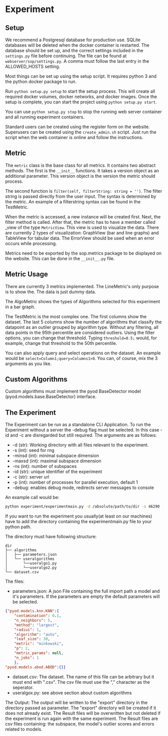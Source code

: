 # Experiment

## Setup
We recommend a Postgresql database for production use. SQLite databases will be deleted when the docker container is restarted.
The database should be set up, and the correct settings included in the `settings.py` file before continuing. The file can be found at `webserver/sop/settings.py`. A comma must follow the last entry in the ALLOWED_HOSTS setting.

Most things can be set up using the setup script.
It requires python 3 and the python docker package to run.

Run `python setup.py setup` to start the setup process. This will create all required docker volumes, docker networks, and docker images.
Once the setup is complete, you can start the project using `python setup.py start`.

You can use `python setup.py stop` to stop the running web server container and all running experiment containers.

Standard users can be created using the register form on the website. Superusers can be created using the `create_admin.sh` script. Just run the script when the web container is online and follow the instructions.

## Metric
The `metric` class is the base class for all metrics. It contains two abstract methods. The first is the `__init__` functions. It takes a version object as an additional parameter. This version object is the version the metric should process.

The second function is `filter(self, filterString: string = '')`. The filter string is passed directly from the user input. The syntax is determined by the metric. An example of a filterstring syntax can be found in the TestMetric.

When the metric is accessed, a new instance will be created first. Next, the filter method is called. After that, the metric has to have a member called _view of the type `MetricView`. This view is used to visualize the data. There are currently 2 types of visualization: GraphView (bar and line graphs) and TableView for tabular data. The ErrorView should be used when an error occurs while processing.

Metrics need to be exported by the sop.metrics package to be displayed on the website. This can be done in the `__init__.py` file.

## Metric Usage
There are currently 3 metrics implemented. The LineMetric's only purpose is to show the. The data is just dummy data.

The AlgoMetric shows the types of Algorithms selected for this experiment in a bar graph.

The TestMetric is the most complex one. The first columns show the dataset. The last 5 columns show the number of algorithms that classify the datapoint as an outlier grouped by algorithm type. Without any filtering, all data points in the 95th percentile are considered outliers. Using the filter options, you can change that threshold. Typing `threshold=0.5;` would, for example, change that threshold to the 50th percentile.

You can also apply query and select operations on the dataset. An example would be `select=Column1;query=Columns1>0`.
You can, of course, mix the 3 arguments as you like.
## Custom Algorithms
Custom algorithms must implement the pyod BaseDetector model (pyod.models.base.BaseDetector) interface.
## The Experiment
The Experiment can be run as a standalone CLI Application. To run the Experiment without a server the -debug flag must be selected. In this case -id and -c are disregarded but still required.
The arguments are as follows:
- -d (str): Working directory with all files relevant to the experiment.
- -s (int): seed for rng
- -minsd (int): minimal subspace dimension
- -maxsd (int): maximal subspace dimension
- -ns (int): number of subspaces
- -id (str): unique identifier of the experiment
- -c (str): server url
- -p (int): number of processes for parallel execution, default 1
- -debug: enables debug mode, redirects server messages to console

An example call would be:
```bash
python experiment/experimentmain.py -d /absolute/path/to/dir -s 46290 -minsd 5 -maxsd 10 -ns 20 -id test -c irrelevant -debug -p 6
```
If you want to run the experiment you usually(at least on our machines) have to add the directory containing the experimentmain.py file to your python path.

The directory must have following structure:<br>
```
dir
├── algorithms
│   ├── parameters.json
│   └── useralgorithms
│       └──useralgo1.py
│       └──useralgo2.py
└── dataset.csv
```

The files:
- parameters.json: A json File containing the full import path a model and it's parameters. If the parameters are empty the default parameters will be selected.
```json 
{"pyod.models.knn.KNN":{
    "contamination": 0.1,
    "n_neighbors": 5,
    "method": "largest",
    "radius": 1,
    "algorithm": "auto",
    "leaf_size": 30,
    "metric": "minkowski",
    "p": 2,
    "metric_params": null,
    "n_jobs": 1
    }, 
"pyod.models.abod.ABOD":{}}
```
- dataset.csv: The dataset. The name of this file can be arbitrary but it must end with ".csv". The csv file must use the "," character as the seperator.
- useralgox.py: see above section about custom algorithms

The Output:
The output will be written to the "export" directory in the directory passed as parameter. The "export" directory will be created if it does not already exist. The Result files will be overwritten but not deleted if the experiment is run again with the same experiment.
The Result files are csv files containing: the subspace, the model's outlier scores and errors related to models.